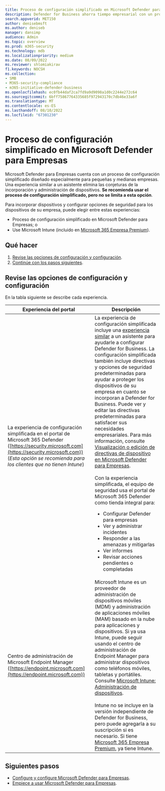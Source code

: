 ```yaml
---
title: Proceso de configuración simplificado en Microsoft Defender para Empresas
description: Defender for Business ahorra tiempo empresarial con un proceso de configuración simplificado. Vea cómo funciona y protege su negocio desde el primer día.
search.appverid: MET150
author: denisebmsft
ms.author: deniseb
manager: dansimp
audience: Admin
ms.topic: overview
ms.prod: m365-security
ms.technology: mdb
ms.localizationpriority: medium
ms.date: 08/09/2022
ms.reviewer: shlomiakirav
f1.keywords: NOCSH
ms.collection:
- SMB
- M365-security-compliance
- m365-initiative-defender-business
ms.openlocfilehash: ec0fb44daf2ca7fd9a9d9098a1d0c2244e272c64
ms.sourcegitcommit: 6bff75867764335685f972943170c7db46e33a6f
ms.translationtype: MT
ms.contentlocale: es-ES
ms.lasthandoff: 08/10/2022
ms.locfileid: "67301230"
---
```

# <a name="the-simplified-configuration-process-in-microsoft-defender-for-business"></a>Proceso de configuración simplificado en Microsoft Defender para Empresas

Microsoft Defender para Empresas cuenta con un proceso de configuración simplificado diseñado especialmente para pequeñas y medianas empresas. Una experiencia similar a un asistente elimina las conjeturas de la incorporación y administración de dispositivos. **Se recomienda usar el proceso de configuración simplificado, pero no se limita a esta opción**.

Para incorporar dispositivos y configurar opciones de seguridad para los dispositivos de su empresa, puede elegir entre estas experiencias:

- Proceso de configuración simplificado en Microsoft Defender para Empresas; o
- Use Microsoft Intune (incluido en [Microsoft 365 Empresa Premium](../../business-premium/index.md)).

## <a name="what-to-do"></a>Qué hacer

1. [Revise las opciones de configuración y configuración](#review-your-setup-and-configuration-options).
2. [Continúe con los pasos siguientes](#next-steps).


## <a name="review-your-setup-and-configuration-options"></a>Revise las opciones de configuración y configuración

En la tabla siguiente se describe cada experiencia.

| Experiencia del portal  | Descripción  |
|---------|---------|
| La experiencia de configuración simplificada en el portal de Microsoft 365 Defender ([https://security.microsoft.com](https://security.microsoft.com)) <br/>(*Esta opción se recomienda para los clientes que no tienen Intune*) | La experiencia de configuración simplificada incluye una [experiencia similar](mdb-use-wizard.md) a un asistente para ayudarle a configurar Defender for Business. La configuración simplificada también incluye directivas y opciones de seguridad predeterminadas para ayudar a proteger los dispositivos de su empresa en cuanto se incorporan a Defender for Business. Puede ver y editar las directivas predeterminadas para satisfacer sus necesidades empresariales. Para más información, consulte [Visualización o edición de directivas de dispositivo en Microsoft Defender para Empresas](mdb-view-edit-policies.md).<br/><br/>Con la experiencia simplificada, el equipo de seguridad usa el portal de Microsoft 365 Defender como tienda integral para: <ul><li>Configurar Defender para empresas</li><li>Ver y administrar incidentes</li><li>Responder a las amenazas y mitigarlas</li><li>Ver informes</li><li>Revisar acciones pendientes o completadas  |
| Centro de administración de Microsoft Endpoint Manager ([https://endpoint.microsoft.com](https://endpoint.microsoft.com))  | Microsoft Intune es un proveedor de administración de dispositivos móviles (MDM) y administración de aplicaciones móviles (MAM) basado en la nube para aplicaciones y dispositivos. Si ya usa Intune, puede seguir usando el centro de administración de Endpoint Manager para administrar dispositivos como teléfonos móviles, tabletas y portátiles. Consulte [Microsoft Intune: Administración de dispositivos](/mem/intune/fundamentals/what-is-device-management). <br/><br/>Intune no se incluye en la versión independiente de Defender for Business, pero puede agregarla a su suscripción si es necesario. Si tiene [Microsoft 365 Empresa Premium](../../business-premium/index.md), ya tiene Intune. |

## <a name="next-steps"></a>Siguientes pasos

- [Configure y configure Microsoft Defender para Empresas](mdb-setup-configuration.md).
- [Empiece a usar Microsoft Defender para Empresas](mdb-get-started.md).
